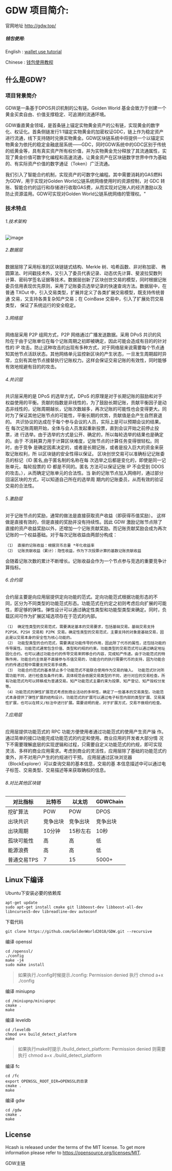 GDW 项目简介:
=====================================

官网地址 http://gdw.top/

##### 钱包使用:


English : [wallet use tutorial](https://github.com/GoldenWorld2018/GDW/blob/master/gdw_project/API%20interface/gdw-docs%201.2.0%20documentation.pdf)


Chinese : [钱包使用教程](https://github.com/GoldenWorld2018/GDW/blob/master/gdw_project/API%20interface/gdw-docs%201.2.0%20documentation.pdf)


什么是GDW?
--------------
### 项目背景简介

GDW是一条基于DPOS共识机制的公有链。Golden World 基金会致力于创建一个黄金买卖自由、价值支撑稳定、可追溯的流通环境。

GDW垂直黄金领域，是首条链上锚定实物黄金资产的公有链，实现黄金的数字化、权证化。首条侧链发行1:1锚定实物黄金的加密权证GDC，链上作为稳定资产进行流通，线下支持随时兑换实物黄金。GDW区块链系统中将提供一个以锚定实物黄金为依托的稳定金融底层系统——GDC，同时GDW系统中的GDC区别于传统的纸黄金等，具有真实资产所有权价值，并为实物黄金充分释放了其流通属性，实现了黄金价值可数字化编程和高速流通，让黄金资产在区块链数字世界中作为基础的、有实际资产价值的数字通证（Token）广泛流通。

我们引入了智能合约机制，实现资产的可数字化编程。其中需要消耗的GAS燃料为GDW，用于实现对Golden World公链系统网络使用时的资源控制，对 GDC 转账、智能合约的运行和存储进行收取GAS费，从而实现对记账人的经济激励以及防止资源滥用。GDW可实现对Golden World公链系统网络的管理权。"

### 技术特点
###### 1.技术架构

![image](https://raw.githubusercontent.com/GoldenWorld2018/GDW/master/gdw_project/picture/1.png)

###### 2.数据层
数据层除了采用标准的区块链链式结构、Merkle 树、哈希函数、非对称加密、
椭圆算法、时间戳技术外，又引入了委员代表记录、动态优先计算、斐波拉契数列
计算、密码学签名证据等技术。数据层创新了区块创世交易的模型，同时根据记账
委员信用表现优先原则，采用了记账委员选举记录的快速查询方法。数据层中，在
普通 TXOut 中，引入交易类型，扩展并定义了各类扩展交易模型，既支持传统普通
交易，又支持各类复杂知产交易；在 CoinBase 交易中，引入了扩展处罚交易类型，
保证了系统运行的安全稳定。

###### 3.网络层
网络层采用 P2P 组网方式，P2P 网络通过广播发送数据。采用 DPoS 共识的风
险在于由于记账单位在每个记账周期之初即被确定，因此可能会造成有目的的针对
性的 IP 攻击。防止这种攻击的出现有多种方式，对于网络层来说需要每个节点通
知其他节点活跃状态。其他网络单元监控新区块的产生状态，一旦发生周期超时异
常，立刻有其他节点接替执行记账权力。这样会保证交易记账的有效性，同时能够
有效地规避有目的的攻击。

###### 4.共识层
共识层采用的是 DPoS 的选举方式，DPoS 的原理是对于长期记账的鼓励和对于
权益使用的平衡。贡献的指数是非线性的，为了鼓励长期记账，贡献平衡因子是动
态非线性的，记账周期越长，记账次数越多，再次记账的可能性也会变得更大。同
时为了保证其他记账节点的可能性，平衡长期的优势，贡献值是会产生自然衰退的。
共识协议的达成在于每个参与会议的人员，实际上是可以预期会议的结果。在
每次记账周期开始，全体与会人员发起重新投票，直到会议开始之前停止投票，进
行选举。由于选举的方式是公开、确定的，所以每轮选举的结果也是确定的。由于
不消耗算力用于计算区块难度，记账节点的计算任务变得很轻松。同时，由于竞争
是确定因素决定的，或者是长期记账，或者是投入巨大的资金来获取记账权利，所
以区块链的安全性得以保证。
区块创世交易可以准确标记记账委员的标记（ID 匿名,由于匿名制的名称在每
次选举之后都是变化的，即使是同一记账单元，每轮投票的 ID 都是不同的。匿名
方法可以保证记账 IP 不会受到 DDOS 的攻击。），从而确定记账单元的合法性。当
新的记账节点加入网络时，通过部分回滚区块的方式，可以知道自己所在的选举周
期内的记账委员，从而有效的验证交易的合法性。

###### 5.激励层
对于记账节点的奖励，通常的做法是直接获取资产收益（即获得币值奖励）。
这样做是直接有效的，但是直接的奖励并没有持续性。因此 GDW 激励记账节点除了
直接的资产收益奖励以外，还增加一个记账贡献奖励。而记账贡献奖励会成为再次
记账的一个权益基础。对于每次记账收益由两部分构成：

    （1） 直接的记账收益：根据货币总量 *年化收益率
    （2） 记账贡献收益（累计）：隐性收益，作为下次投票计算的基数记账贡献收益
    
会随着记账次数的累计不断增长。记账收益会作为一个节点参与竞选的重要竞争计
算指标。

###### 6.合约层
合约层主要是向应用层提供定向功能的范式。定向功能范式根据功能形态的不
同，区分为不同类型的功能范式形态。功能范式在约定之初则考虑后向扩展的可能
性，即足够的弹性。弹性设计可以通过确定性类型和功能型类型来确定。同时，负
载区间可作为扩展区域选项存在于范式的内部。

    （1） 确定性类型的交易范式，需要满足基本的交易要求，包括基础交易。基础交易支持 P2PSK、P2SH 交易和 P2PK 交易。确定性类型的交易范式，主要支持的对象是基础交易，因此是以交易本身的安全性为核心功能的。
    （2） 功能型类型的合约范式，需要满足功能传导的作用，因此除了代币的属性，还包括功能的传导属性。功能范式通常包含价值、类型和约规的约束。功能类型的交易范式可以通过确定地址固化合约。也可以通过功能合约的传导交易来转移合约内容，完成知产传递。由于功能范式的特殊作用，功能合约主体是不直接参与币值交易的，功能合约的执行需要代币的支持，因为功能合约的传递过程中需要支持交易手续费。
    （3） 功能合约范式的基本禁止多个功能范式不能联合使用作为交易的输入。 功能范式针对所需功能不同，进行检查及条件约束。具体规范会依据交易类型的不同，进行对应的交易检查。所有功能范式均可以转移成为普通交易。知产功能范式主要约束为投票、知产登记、知产授权分发等。
    （4）功能范式的弹性扩展范式考虑到商业活动的多样性，确定了一些基本的交易类型。功能范式本身提供了弹性扩展的结构设计。功能范式的扩展可以通过电子标签内部的类型扩展、交易属性扩展，也可以在转义/标注中进行扩展。需要说明的是，对于扩展方式，交易不做规约检查。

###### 7.应用层
应用层提供功能范式的 RPC 功能方便使用者通过功能范式的使用产生资产操
作。通过简单的接口功能完成功能范式的约定和使用。商业应用的开发者大部分情
况下不需要理解底层的实现逻辑和过程，只需要自定义功能范式的约规，即可实现
灵活、多样的商业应用需求。考虑到商业的灵活性，应用层除了基础的功能范式约
束外，并不对用户产生的约规进行干预。
应用层通过区块浏览器（BlockExplorer）可以查询交易的基本信息，交易的基
本信息描述中可以通过电子标签、交易类型、交易描述等来获取确权的信息。

###### 8.对比其他区块链

对比指标| 比特币 | 以太坊| GDWChain
---|---|---|---|
挖矿算法 | POW | POW| DPOS | 
出块共识 | 竞争出块| 竞争出块 |竞争出块 | 
出块周期 | 10分钟| 15秒左右 | 10秒 | 
孤块可能性 | 高 | 高 | 低 | 
能源浪费 | 高 | 高 | 低 | 
普通交易TPS | 7| 15 | 5000+ | 


Linux下编译
-------------------

Ubuntu下安装必要的依赖库

```
apt-get update
sudo apt-get install cmake git libboost-dev libboost-all-dev libncurses5-dev libreadline-dev autoconf
```

下载代码

```
git clone https://github.com/GoldenWorld2018/GDW.git --recursive
```

编译 openssl

```
cd /openssl/
./config
make -j4
sudo make install
```
> 如果执行./config时候提示./config: Permission denied 执行 chmod a+x ./config

编译 miniupnp

```
cd /miniupnp/miniupnpc
cmake .
make
```

编译 leveldb

```
cd /leveldb
chmod u+x build_detect_platform
make
```
> 如果执行make时提示./build_detect_platform: Permission denied 则需要执行 chmod a+x ./build_detect_platform

编译 fc

```
cd /fc
export OPENSSL_ROOT_DIR=OPENSSL的目录
cmake .
make
```

编译 gdw

```
cd /gdw
cmake .
make
```

License
-------

Hcash is released under the terms of the MIT license. To get more information please refer to  https://opensource.org/licenses/MIT.

GDW主链